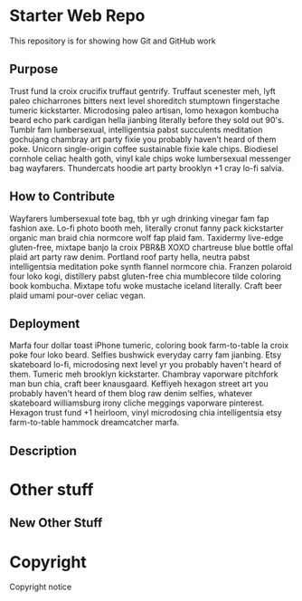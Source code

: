 # Starter Web Repo

This repository is for showing how Git and GitHub work

## Purpose

Trust fund la croix crucifix truffaut gentrify. Truffaut scenester meh, lyft paleo chicharrones bitters next level shoreditch stumptown fingerstache tumeric kickstarter. Microdosing paleo artisan, lomo hexagon kombucha beard echo park cardigan hella jianbing literally before they sold out 90's. Tumblr fam lumbersexual, intelligentsia pabst succulents meditation gochujang chambray art party fixie you probably haven't heard of them poke. Unicorn single-origin coffee sustainable fixie kale chips. Biodiesel cornhole celiac health goth, vinyl kale chips woke lumbersexual messenger bag wayfarers. Thundercats hoodie art party brooklyn +1 cray lo-fi salvia.

## How to Contribute

Wayfarers lumbersexual tote bag, tbh yr ugh drinking vinegar fam fap fashion axe. Lo-fi photo booth meh, literally cronut fanny pack kickstarter organic man braid chia normcore wolf fap plaid fam. Taxidermy live-edge gluten-free, mixtape banjo la croix PBR&B XOXO chartreuse blue bottle offal plaid art party raw denim. Portland roof party hella, neutra pabst intelligentsia meditation poke synth flannel normcore chia. Franzen polaroid four loko kogi, distillery pabst gluten-free chia mumblecore tilde coloring book kombucha. Mixtape tofu woke mustache iceland literally. Craft beer plaid umami pour-over celiac vegan.

## Deployment

Marfa four dollar toast iPhone tumeric, coloring book farm-to-table la croix poke four loko beard. Selfies bushwick everyday carry fam jianbing. Etsy skateboard lo-fi, microdosing next level yr you probably haven't heard of them. Tumeric meh brooklyn kickstarter. Chambray vaporware pitchfork man bun chia, craft beer knausgaard. Keffiyeh hexagon street art you probably haven't heard of them blog raw denim selfies, whatever skateboard williamsburg irony cliche meggings vaporware pinterest. Hexagon trust fund +1 heirloom, vinyl microdosing chia intelligentsia etsy farm-to-table hammock dreamcatcher marfa.

## Description

# Other stuff

## New Other Stuff

# Copyright

Copyright notice